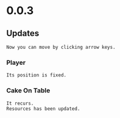 # 0.0.3
## Updates
```
Now you can move by clicking arrow keys.
```

### Player
```
Its position is fixed.
```
### Cake On Table
```
It recurs.
Resources has been updated.
```